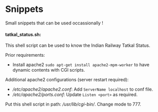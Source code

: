 Snippets
========


Small snippets that can be used occassionally !

#### tatkal_status.sh: 
This shell script can be used to know the Indian Railway Tatkal Status.

Prior requirements:
* Install apache2 `sudo apt-get install apache2-mpm-worker` to have dynamic contents with CGI scripts.

Additional apache2 configurations (server restart required):
* _/etc/apache2/apache2.conf_: Add `ServerName localhost` to conf file.
* _/etc/apache2/ports.conf_: Update `Listen <port>` as required.

Put this shell script in path: _/usr/lib/cgi-bin/_. Change mode to 777.
